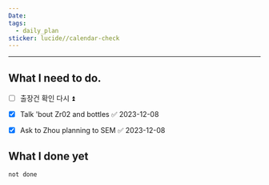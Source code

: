 ```yaml
---
Date: 
tags:
  - daily_plan
sticker: lucide//calendar-check
---
```

---
## What I need to do.

- [ ] 출장건 확인 다시 ⏫ 
- [x] Talk 'bout Zr02 and bottles ✅ 2023-12-08
- [x] Ask to Zhou planning to SEM ✅ 2023-12-08



## What I done yet
```tasks
not done
```
